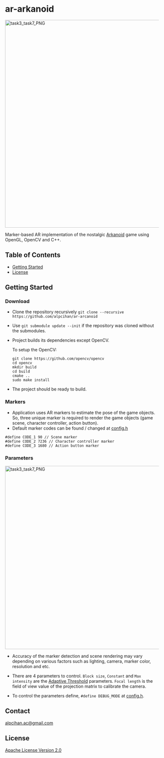 # ar-arkanoid

<img width="680" alt="task3_task7_PNG" src="https://user-images.githubusercontent.com/37274614/179298434-02b56a55-1340-4f03-b65f-9db5c14db26b.png">

Marker-based AR implementation of the nostalgic [Arkanoid](https://en.wikipedia.org/wiki/Arkanoid) game using OpenGL, OpenCV and C++.

## Table of Contents

* [Getting Started](#getting-started)
* [License](#license)

## Getting Started
### Download
- Clone the repository recursively `git clone --recursive https://github.com/alpcihan/ar-arcanoid`
- Use `git submodule update --init` if the repository was cloned without the submodules.
- Project builds its dependencies except OpenCV. 

  To setup the OpenCV:
  
  ```
  git clone https://github.com/opencv/opencv
  cd opencv
  mkdir build
  cd build
  cmake ..
  sudo make install
  ```
- The project should be ready to build.
### Markers
- Application uses AR markers to estimate the pose of the game objects. So, three unique marker is required to render the game objects (game scene, character controller, action button).
- Default marker codes can be found / changed at [config.h](./src/config/config.h) 
```
#define CODE_1 90 // Scene marker
#define CODE_2 7236 // Character controller marker
#define CODE_3 1680 // Action button marker
```
### Parameters
<img width="600" alt="task3_task7_PNG" src="https://user-images.githubusercontent.com/37274614/179316592-74a924f4-9d3f-4bf9-8878-24385471f77c.png">

- Accuracy of the marker detection and scene rendering may vary depending on various factors such as lighting, camera, marker color, resolution and etc.
- There are 4 parameters to control. `Block size`, `Constant` and `Max intensity` are the [Adaptive Threshold](https://docs.opencv.org/4.x/d7/d1b/group__imgproc__misc.html#ga72b913f352e4a1b1b397736707afcde3) parameters. 
  `Focal length` is the field of view value of the projection matrix to calibrate the camera. 
  
- To control the parameters define, ```#define DEBUG_MODE``` at [config.h](./src/config/config.h).

## Contact

alpcihan.ac@gmail.com

## License

[Apache License Version 2.0](./LICENSE)
